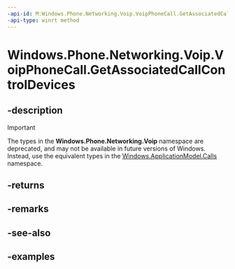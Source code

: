 ```yaml
---
-api-id: M:Windows.Phone.Networking.Voip.VoipPhoneCall.GetAssociatedCallControlDevices
-api-type: winrt method
---
```


# Windows.Phone.Networking.Voip.VoipPhoneCall.GetAssociatedCallControlDevices

<!--
public System.Collections.Generic.IReadOnlyList<string> GetAssociatedCallControlDevices ();
-->


## -description

> [!IMPORTANT]
> The types in the **Windows.Phone.Networking.Voip** namespace are deprecated, and may not be available in future versions of Windows. Instead, use the equivalent types in the [Windows.ApplicationModel.Calls](/uwp/api/windows.applicationmodel.calls) namespace.

## -returns

## -remarks

## -see-also

## -examples
